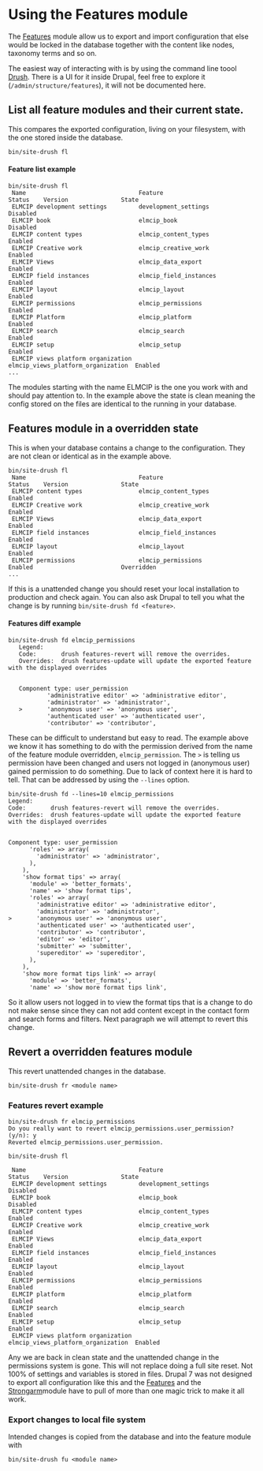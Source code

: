 # Using the Features module

The [Features](https://www.drupal.org/project/features) module allow us to export and import configuration that else would be locked in the database together with the content like nodes, taxonomy terms and so on.

The easiest way of interacting with is by using the command line toool [Drush](https://www.drush.org). There is a UI for it inside Drupal, feel free to explore it (`/admin/structure/features`), it will not be documented here.

## List all feature modules and their current state.

This compares the exported configuration, living on your filesystem, with the one stored inside the database.

    bin/site-drush fl

#### Feature list example 

```
bin/site-drush fl
 Name                                Feature                             Status    Version               State
 ELMCIP development settings         development_settings                Disabled
 ELMCIP book                         elmcip_book                         Disabled
 ELMCIP content types                elmcip_content_types                Enabled
 ELMCIP Creative work                elmcip_creative_work                Enabled
 ELMCIP Views                        elmcip_data_export                  Enabled
 ELMCIP field instances              elmcip_field_instances              Enabled
 ELMCIP layout                       elmcip_layout                       Enabled
 ELMCIP permissions                  elmcip_permissions                  Enabled
 ELMCIP Platform                     elmcip_platform                     Enabled
 ELMCIP search                       elmcip_search                       Enabled
 ELMCIP setup                        elmcip_setup                        Enabled
 ELMCIP views platform organization  elmcip_views_platform_organization  Enabled
...
```

The modules starting with the name ELMCIP is the one you work with and should pay attention to. In the example above the state is clean meaning the config stored on the files are identical to the running in your database.

## Features module in a overridden state

This is when your database contains a change to the configuration. They are not clean or identical as in the example above.

```
bin/site-drush fl
 Name                                Feature                             Status    Version               State
 ELMCIP content types                elmcip_content_types                Enabled
 ELMCIP Creative work                elmcip_creative_work                Enabled
 ELMCIP Views                        elmcip_data_export                  Enabled
 ELMCIP field instances              elmcip_field_instances              Enabled
 ELMCIP layout                       elmcip_layout                       Enabled
 ELMCIP permissions                  elmcip_permissions                  Enabled                         Overridden
...
```

If this is a unattended change you should reset your local installation to production and check again. You can also ask Drupal to tell you what the change is by running `bin/site-drush fd <feature>`.

#### Features diff example
```
bin/site-drush fd elmcip_permissions
   Legend:
   Code:       drush features-revert will remove the overrides.
   Overrides:  drush features-update will update the exported feature with the displayed overrides
   
   
   Component type: user_permission
           'administrative editor' => 'administrative editor',
           'administrator' => 'administrator',
   >       'anonymous user' => 'anonymous user',
           'authenticated user' => 'authenticated user',
           'contributor' => 'contributor',
```

These can be difficult to understand but easy to read. The example above we know it has something to do with the permission derived from the name of the feature module overridden, `elmcip_permission`. The `>` is telling us permission have been changed and users not logged in (anonymous user) gained permission to do something. Due to lack of context here it is hard to tell. That can be addressed by using the `--lines` option.

```
bin/site-drush fd --lines=10 elmcip_permissions
Legend:
Code:       drush features-revert will remove the overrides.
Overrides:  drush features-update will update the exported feature with the displayed overrides


Component type: user_permission
      'roles' => array(
        'administrator' => 'administrator',
      ),
    ),
    'show format tips' => array(
      'module' => 'better_formats',
      'name' => 'show format tips',
      'roles' => array(
        'administrative editor' => 'administrative editor',
        'administrator' => 'administrator',
>       'anonymous user' => 'anonymous user',
        'authenticated user' => 'authenticated user',
        'contributor' => 'contributor',
        'editor' => 'editor',
        'submitter' => 'submitter',
        'supereditor' => 'supereditor',
      ),
    ),
    'show more format tips link' => array(
      'module' => 'better_formats',
      'name' => 'show more format tips link',
```

So it allow users not logged in to view the format tips that is a change to do not make sense since they can not add content except in the contact form and search forms and filters. Next paragraph we will attempt to revert this change.

## Revert a overridden features module 

This revert unattended changes in the database.

    bin/site-drush fr <module name>

### Features revert example

```
bin/site-drush fr elmcip_permissions
Do you really want to revert elmcip_permissions.user_permission? (y/n): y
Reverted elmcip_permissions.user_permission.

bin/site-drush fl

 Name                                Feature                             Status    Version               State
 ELMCIP development settings         development_settings                Disabled
 ELMCIP book                         elmcip_book                         Disabled
 ELMCIP content types                elmcip_content_types                Enabled
 ELMCIP Creative work                elmcip_creative_work                Enabled
 ELMCIP Views                        elmcip_data_export                  Enabled
 ELMCIP field instances              elmcip_field_instances              Enabled
 ELMCIP layout                       elmcip_layout                       Enabled
 ELMCIP permissions                  elmcip_permissions                  Enabled
 ELMCIP platform                     elmcip_platform                     Enabled
 ELMCIP search                       elmcip_search                       Enabled
 ELMCIP setup                        elmcip_setup                        Enabled
 ELMCIP views platform organization  elmcip_views_platform_organization  Enabled
```

Any we are back in clean state and the unattended change in the permissions system is gone. This will not replace doing a full site reset. Not 100% of settings and variables is stored in files. Drupal 7 was not designed to export all configuration like this and the [Features](https://www.drupal.org/project/features) and the [Strongarm](https://www.drupal.org/project/strongarm)module have to pull of more than one magic trick to make it all work.

 
### Export changes to local file system
Intended changes is copied from the database and into the feature module with

    bin/site-drush fu <module name>
